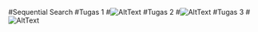 #Sequential Search
#Tugas 1
#![AltText](https://github.com/hanakamila28rpl/SequensialSearch/blob/master/Screenshot%20(105).png "Tugas 1")
#Tugas 2
#![AltText](https://github.com/hanakamila28rpl/SequensialSearch/blob/master/Screenshot%20(106).png "Tugas 2")
#Tugas 3
#![AltText](https://github.com/hanakamila28rpl/SequensialSearch/blob/master/Screenshot%20(107).png "Tugas 3")
